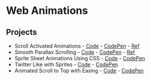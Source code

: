 # **Web Animations**

## **Projects**

- Scroll Activated Animations - [Code](https://github.com/sztxr/web-animation/tree/master/Scroll%20Activated%20Animations) - [CodePen](https://codepen.io/sztr/pen/EroodP) - [Ref](https://www.kirupa.com/animations/creating_scroll_activated_animations.htm)
- Smooth Parallax Scrolling - [Code](https://github.com/sztxr/web-animation/tree/master/Smooth%20Parallax%20Scrolling) - [CodePen](https://codepen.io/sztr/pen/pGapEK) - [Ref](https://www.kirupa.com/html5/smooth_parallax_scrolling.htm)
- Sprite Sheet Animations Using CSS - [Code](https://github.com/sztxr/web-animation/blob/master/Sprite%20Sheet%20Animations%20Using%20CSS/index.html) - [CodePen](https://codepen.io/sztr/pen/yZKLRo)
- Twitter Like with Sprites - [Code](https://github.com/sztxr/web-animation/blob/master/Twitter%20Like%20with%20Sprites/index.html) - [CodePen](https://codepen.io/sztr/pen/WPzNqp)
- Animated Scroll to Top with Easing - [Code](https://www.kirupa.com/html5/animated_scroll_to_top_with_easing.htm) - [CodePen](https://codepen.io/sztr/pen/KJopyj)

